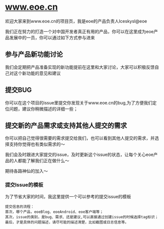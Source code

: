 www.eoe.cn
===============

欢迎大家来到www.eoe.cn的项目页，我是eoe的产品负责人Iceskysl@eoe

我们正在努力的打造一个对中国开发者真正有用的产品，你可以在这里成为eoe产品发展中的一员，你可以通过如下方式参与进来

## 参与产品新功能讨论
我们会定期把产品准备实现的新功能提前在这里和大家讨论，大家可以积极反馈自己对这个新功能的意见和建议

## 提交BUG
你可以在这个项目的issue里提交你发现关于www.eoe.cn的bug,为了方便我们定位问题，建议你稍微描述的详细一些；

## 提交新的产品需求或支持其他人提交的需求
你可以把自己觉得很需要的需求提交给我们，也可以看到其他人提交的需求，并选择支持你觉得也有类似需求的～



我们会及时跟进大家提交的issue，及时更新这个issue的状态，让每个关心eoe产品的人都能了解我们正在做什么～

期待各路神仙的加入～

### 提交Issue的模板
为了节省大家的时间，我这里提供一个可以参考的提交issue的模板

```
提交信息的流程：
首次，哪个产品，eoeBlog、eoeAndroid、eoe客户端等；
其次，issue的类别，是bug、需求、还是建议,可以直接通过创建issue的时候选择tag标识；
最后，才是具体的问题描述，请尽可能的描述清楚，比如截图或日志信息等。
```
